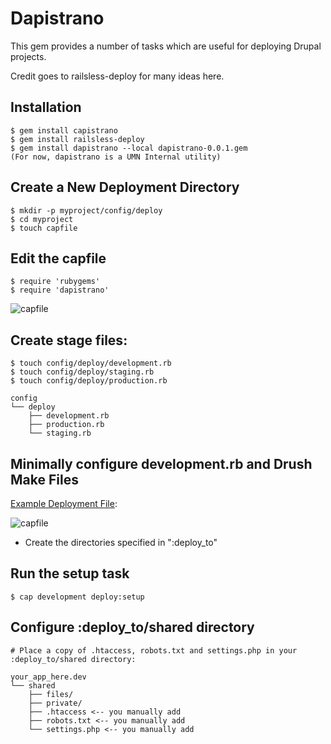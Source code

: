 # Dapistrano

This gem provides a number of tasks which are useful for deploying Drupal projects.

Credit goes to railsless-deploy for many ideas here.

## Installation

    $ gem install capistrano
    $ gem install railsless-deploy
    $ gem install dapistrano --local dapistrano-0.0.1.gem
    (For now, dapistrano is a UMN Internal utility)

## Create a New Deployment Directory

    $ mkdir -p myproject/config/deploy
    $ cd myproject
    $ touch capfile

## Edit the capfile

    $ require 'rubygems'
    $ require 'dapistrano'
    
![capfile](http://libsystems.org/images/dapistrano.png)

## Create stage files:

    $ touch config/deploy/development.rb
    $ touch config/deploy/staging.rb
    $ touch config/deploy/production.rb
    
    config
    └── deploy
        ├── development.rb
        ├── production.rb
        └── staging.rb

## Minimally configure development.rb and Drush Make Files

[Example Deployment File](https://github.umn.edu/gist/raw/72/26c3bf7083b13c7d459de731191cb2fa3f3e6e56/gistfile1.rb):

![capfile](http://libsystems.org/images/deploymentconfig.png)

* Create the directories specified in ":deploy_to"

## Run the setup task

    $ cap development deploy:setup
    
## Configure :deploy_to/shared directory

    # Place a copy of .htaccess, robots.txt and settings.php in your :deploy_to/shared directory:

    your_app_here.dev
    └── shared
        ├── files/
        ├── private/
        ├── .htaccess <-- you manually add
        ├── robots.txt <-- you manually add
        └── settings.php <-- you manually add
